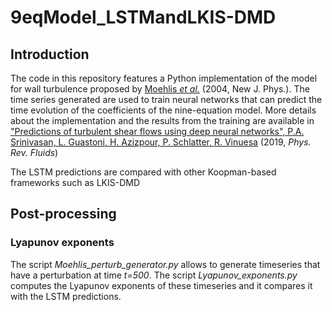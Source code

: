 # 9eqModel_LSTMandLKIS-DMD

## Introduction

The code in this repository features a Python implementation of the model for wall turbulence proposed by [Moehlis *et al.*](https://iopscience.iop.org/article/10.1088/1367-2630/6/1/056/meta) (2004, New J. Phys.). The time series generated are used to train neural networks that can predict the time evolution of the coefficients of the nine-equation model. More details about the implementation and the results from the training are available in ["Predictions of turbulent shear flows using deep neural networks", P.A. Srinivasan, L. Guastoni, H. Azizpour, P. Schlatter, R. Vinuesa](https://www.researchgate.net/publication/332495603_Predictions_of_turbulent_shear_flows_using_deep_neural_networks) (2019, *Phys. Rev. Fluids*)  

The LSTM predictions are compared with other Koopman-based frameworks such as LKIS-DMD

## Post-processing

### Lyapunov exponents

The script *Moehlis_perturb_generator.py* allows to generate timeseries that have a perturbation at time *t=500*. The script *Lyapunov_exponents.py* computes the Lyapunov exponents of these timeseries and it compares it with the LSTM predictions.
